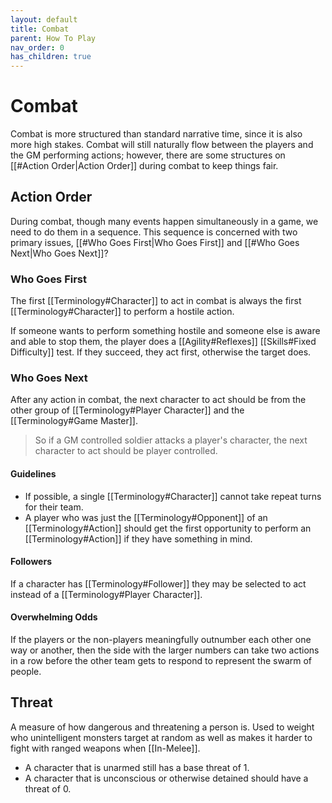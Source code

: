 ```yaml
---
layout: default
title: Combat
parent: How To Play
nav_order: 0
has_children: true
---
```


# Combat
Combat is more structured than standard narrative time, since it is also more high stakes. Combat will still naturally flow between the players and the GM performing actions; however, there are some structures on [[#Action Order|Action Order]] during combat to keep things fair.


## Action Order
During combat, though many events happen simultaneously in a game, we need to do them in a sequence. This sequence is concerned with two primary issues, [[#Who Goes First|Who Goes First]] and [[#Who Goes Next|Who Goes Next]]?

### Who Goes First
The first [[Terminology#Character]] to act in combat is always the first [[Terminology#Character]] to perform a hostile action. 

If someone wants to perform something hostile and someone else is aware and able to stop them, the player does a [[Agility#Reflexes]] [[Skills#Fixed Difficulty]] test. If they succeed, they act first, otherwise the target does.

### Who Goes Next
After any action in combat, the next character to act should be from the other group of [[Terminology#Player Character]] and the [[Terminology#Game Master]].

> So if a GM controlled soldier attacks a player's character, the next character to act should be player controlled.

#### Guidelines
* If possible, a single [[Terminology#Character]] cannot take repeat turns for their team.
* A player who was just the [[Terminology#Opponent]] of an [[Terminology#Action]] should get the first opportunity to perform an [[Terminology#Action]] if they have something in mind.

#### Followers
 If a character has [[Terminology#Follower]] they may be selected to act instead of a [[Terminology#Player Character]].

#### Overwhelming Odds
If the players or the non-players meaningfully outnumber each other one way or another, then the side with the larger numbers can take two actions in a row before the other team gets to respond to represent the swarm of people.

## Threat
A measure of how dangerous and threatening a person is. Used to weight who unintelligent monsters target at random as well as makes it harder to fight with ranged weapons when [[In-Melee]].
* A character that is unarmed still has a base threat of 1. 
* A character that is unconscious or otherwise detained should have a threat of 0.